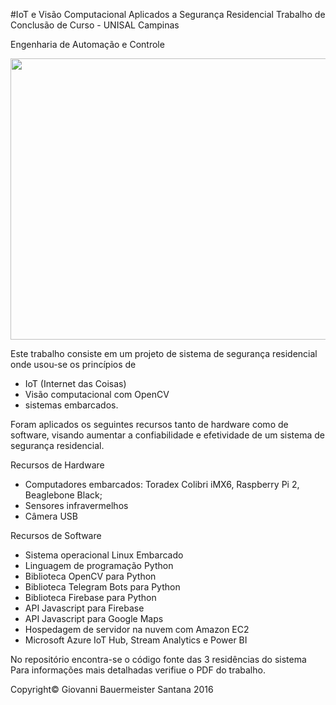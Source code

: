 #IoT e Visão Computacional Aplicados a Segurança Residencial 
Trabalho de Conclusão de Curso - UNISAL Campinas

Engenharia de Automação e Controle

<a href="https://drive.google.com/uc?export=view&id=0B7uO0jJfbFQISTVRUkQ3SzdqV2s"><img src="https://drive.google.com/uc?export=view&id=0B7uO0jJfbFQISTVRUkQ3SzdqV2s" height="450" width="1000"/></a>

Este trabalho consiste em um projeto de sistema de segurança residencial onde usou-se os princípios de 
 - IoT (Internet das Coisas) 
 - Visão computacional com OpenCV
 - sistemas embarcados.

Foram aplicados os seguintes recursos tanto de hardware como de software, visando aumentar a confiabilidade e efetividade de um sistema de segurança residencial.

Recursos de Hardware
 - Computadores embarcados: Toradex Colibri iMX6, Raspberry Pi 2, Beaglebone Black;
 - Sensores infravermelhos
 - Câmera USB

Recursos de Software
 - Sistema operacional Linux Embarcado
 - Linguagem de programação Python
 - Biblioteca OpenCV para Python
 - Biblioteca Telegram Bots para Python
 - Biblioteca Firebase para Python
 - API Javascript para Firebase
 - API Javascript para Google Maps
 - Hospedagem de servidor na nuvem com Amazon EC2
 - Microsoft Azure IoT Hub, Stream Analytics e Power BI

No repositório encontra-se o código fonte das 3 residências do sistema 
Para informações mais detalhadas verifiue o PDF do trabalho.

Copyright© Giovanni Bauermeister Santana 2016
